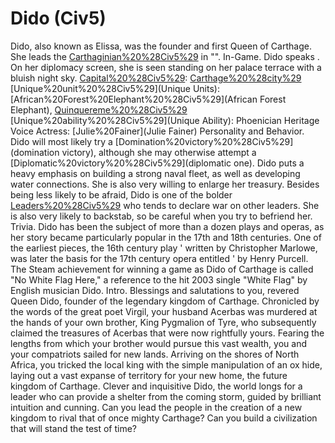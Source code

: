 # Dido (Civ5)

Dido, also known as Elissa, was the founder and first Queen of Carthage. She leads the [Carthaginian%20%28Civ5%29](Carthaginians) in "".
In-Game.
Dido speaks . On her diplomacy screen, she is seen standing on her palace terrace with a bluish night sky.
[Capital%20%28Civ5%29](Capital): [Carthage%20%28city%29](Carthage)
[Unique%20unit%20%28Civ5%29](Unique Units): [African%20Forest%20Elephant%20%28Civ5%29](African Forest Elephant), [Quinquereme%20%28Civ5%29](Quinquereme)
[Unique%20ability%20%28Civ5%29](Unique Ability): Phoenician Heritage
Voice Actress: [Julie%20Fainer](Julie Fainer)
Personality and Behavior.
Dido will most likely try a [Domination%20victory%20%28Civ5%29](domination victory), although she may otherwise attempt a [Diplomatic%20victory%20%28Civ5%29](diplomatic one).
Dido puts a heavy emphasis on building a strong naval fleet, as well as developing water connections. She is also very willing to enlarge her treasury.
Besides being less likely to be afraid, Dido is one of the bolder [Leaders%20%28Civ5%29](leaders) who tends to declare war on other leaders. She is also very likely to backstab, so be careful when you try to befriend her.
Trivia.
Dido has been the subject of more than a dozen plays and operas, as her story became particularly popular in the 17th and 18th centuries. One of the earliest pieces, the 16th century play ' written by Christopher Marlowe, was later the basis for the 17th century opera entitled ' by Henry Purcell.
The Steam achievement for winning a game as Dido of Carthage is called "No White Flag Here," a reference to the hit 2003 single "White Flag" by English musician Dido.
Intro.
Blessings and salutations to you, revered Queen Dido, founder of the legendary kingdom of Carthage. Chronicled by the words of the great poet Virgil, your husband Acerbas was murdered at the hands of your own brother, King Pygmalion of Tyre, who subsequently claimed the treasures of Acerbas that were now rightfully yours. Fearing the lengths from which your brother would pursue this vast wealth, you and your compatriots sailed for new lands. Arriving on the shores of North Africa, you tricked the local king with the simple manipulation of an ox hide, laying out a vast expanse of territory for your new home, the future kingdom of Carthage.
Clever and inquisitive Dido, the world longs for a leader who can provide a shelter from the coming storm, guided by brilliant intuition and cunning. Can you lead the people in the creation of a new kingdom to rival that of once mighty Carthage? Can you build a civilization that will stand the test of time?